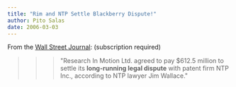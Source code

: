 ```yaml
---
title: "Rim and NTP Settle Blackberry Dispute!"
author: Pito Salas
date: 2006-03-03
---
```




From the [Wall Street
Journal](<http://online.wsj.com/article/SB114142276287788965.html?mod=home_whats_news_us>):
(subscription required)

>>

>>> "Research In Motion Ltd. agreed to pay $612.5 million to settle its
**long-running legal dispute** with patent firm NTP Inc., according to NTP
lawyer Jim Wallace."



